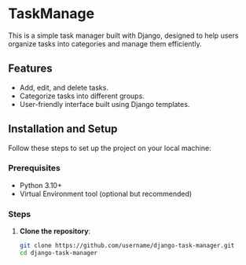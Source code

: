 # TaskManage

This is a simple task manager built with Django, designed to help users organize tasks into categories and manage them efficiently.

## Features
- Add, edit, and delete tasks.
- Categorize tasks into different groups.
- User-friendly interface built using Django templates.

## Installation and Setup

Follow these steps to set up the project on your local machine:

### Prerequisites
- Python 3.10+
- Virtual Environment tool (optional but recommended)

### Steps

1. **Clone the repository**:
   ```bash
   git clone https://github.com/username/django-task-manager.git
   cd django-task-manager
